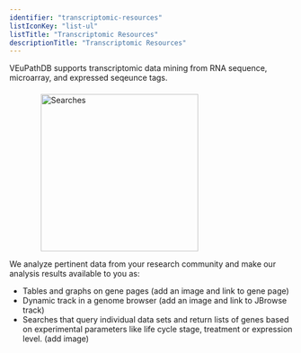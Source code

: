 ```yaml
---
identifier: "transcriptomic-resources"
listIconKey: "list-ul"
listTitle: "Transcriptomic Resources"
descriptionTitle: "Transcriptomic Resources"
---
```

<p class="card-text">VEuPathDB supports transcriptomic data mining from RNA sequence, microarray, and expressed seqeunce tags.</p>
<img style="width: 20em; margin-top: .5em; margin-left: 4em;" src="{{ "/assets/images/features_tools/Transcription.png" | absolute_url }}" alt="Searches"/>

<p class="card-text">We analyze pertinent data from your research community and make our analysis results available to you as:</p>
<ul class="card-text">
  <li>
    Tables and graphs on gene pages (add an image and link to gene page)
  </li>
  <li>
    Dynamic track in a genome browser (add an image and link to JBrowse track)
  </li>
  <li>
    Searches that query individual data sets and return lists of genes based on experimental parameters like life cycle stage, treatment or expression level. (add image)
  </li>
</ul>
